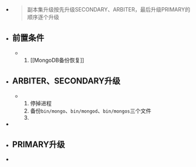 - > 副本集升级按先升级SECONDARY、ARBITER，最后升级PRIMARY的顺序逐个升级
- ## 前置条件
	- 1. [[MongoDB备份恢复]]
- ## ARBITER、SECONDARY升级
	- 1. 停掉进程
	  2. 备份`bin/mongo`、`bin/mongod`、`bin/mongos`三个文件
	  3.
-
- ## PRIMARY升级
-